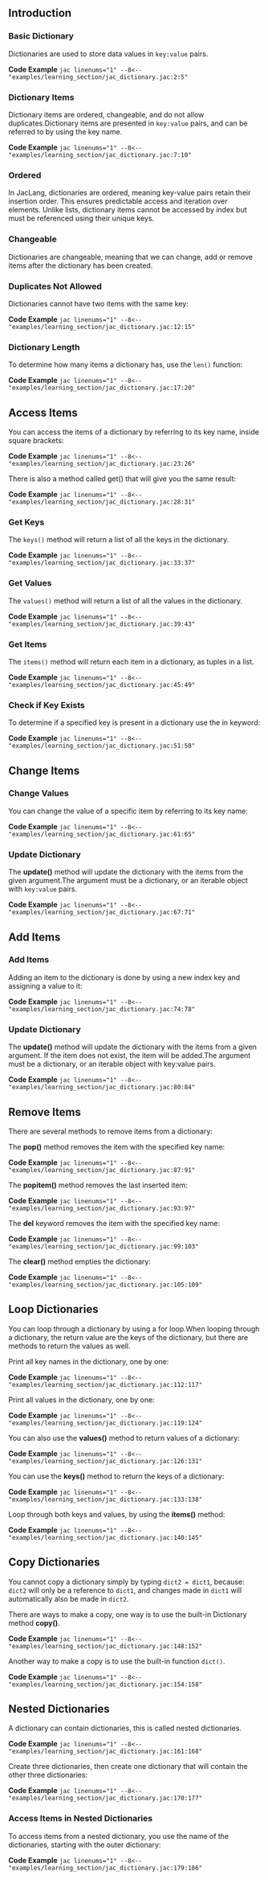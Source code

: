 ## Introduction

### Basic Dictionary
Dictionaries are used to store data values in `key:value` pairs.

**Code Example**
    ```jac linenums="1"
    --8<-- "examples/learning_section/jac_dictionary.jac:2:5"
    ```

### Dictionary Items
Dictionary items are ordered, changeable, and do not allow duplicates.Dictionary items are presented in `key:value` pairs, and can be referred to by using the key name.

**Code Example**
    ```jac linenums="1"
    --8<-- "examples/learning_section/jac_dictionary.jac:7:10"
    ```

### Ordered
In JacLang, dictionaries are ordered, meaning key-value pairs retain their insertion order. This ensures predictable access and iteration over elements. Unlike lists, dictionary items cannot be accessed by index but must be referenced using their unique keys.

### Changeable

Dictionaries are changeable, meaning that we can change, add or remove items after the dictionary has been created.

### Duplicates Not Allowed

Dictionaries cannot have two items with the same key:

**Code Example**
    ```jac linenums="1"
    --8<-- "examples/learning_section/jac_dictionary.jac:12:15"
    ```

### Dictionary Length

To determine how many items a dictionary has, use the `len()` function:

**Code Example**
    ```jac linenums="1"
    --8<-- "examples/learning_section/jac_dictionary.jac:17:20"
    ```

## Access Items
You can access the items of a dictionary by referring to its key name, inside square brackets:

**Code Example**
    ```jac linenums="1"
    --8<-- "examples/learning_section/jac_dictionary.jac:23:26"
    ```

There is also a method called get() that will give you the same result:

**Code Example**
    ```jac linenums="1"
    --8<-- "examples/learning_section/jac_dictionary.jac:28:31"
    ```

### Get Keys

The `keys()` method will return a list of all the keys in the dictionary.

**Code Example**
    ```jac linenums="1"
    --8<-- "examples/learning_section/jac_dictionary.jac:33:37"
    ```

### Get Values

The `values()` method will return a list of all the values in the dictionary.

**Code Example**
    ```jac linenums="1"
    --8<-- "examples/learning_section/jac_dictionary.jac:39:43"
    ```

### Get Items
The `items()` method will return each item in a dictionary, as tuples in a list.

**Code Example**
    ```jac linenums="1"
    --8<-- "examples/learning_section/jac_dictionary.jac:45:49"
    ```

### Check if Key Exists

To determine if a specified key is present in a dictionary use the in keyword:

**Code Example**
    ```jac linenums="1"
    --8<-- "examples/learning_section/jac_dictionary.jac:51:58"
    ```

## Change Items

### Change Values
You can change the value of a specific item by referring to its key name:

**Code Example**
    ```jac linenums="1"
    --8<-- "examples/learning_section/jac_dictionary.jac:61:65"
    ```

### Update Dictionary

The **update()** method will update the dictionary with the items from the given argument.The argument must be a dictionary, or an iterable object with `key:value` pairs.

**Code Example**
    ```jac linenums="1"
    --8<-- "examples/learning_section/jac_dictionary.jac:67:71"
    ```

## Add Items

### Add Items
Adding an item to the dictionary is done by using a new index key and assigning a value to it:

**Code Example**
    ```jac linenums="1"
    --8<-- "examples/learning_section/jac_dictionary.jac:74:78"
    ```

### Update Dictionary

The **update()** method will update the dictionary with the items from a given argument. If the item does not exist, the item will be added.The argument must be a dictionary, or an iterable object with key:value pairs.

**Code Example**
    ```jac linenums="1"
    --8<-- "examples/learning_section/jac_dictionary.jac:80:84"
    ```

## Remove Items

There are several methods to remove items from a dictionary:

The **pop()** method removes the item with the specified key name:

**Code Example**
    ```jac linenums="1"
    --8<-- "examples/learning_section/jac_dictionary.jac:87:91"
    ```

The **popitem()** method removes the last inserted item:

**Code Example**
    ```jac linenums="1"
    --8<-- "examples/learning_section/jac_dictionary.jac:93:97"
    ```

The **del** keyword removes the item with the specified key name:

**Code Example**
    ```jac linenums="1"
    --8<-- "examples/learning_section/jac_dictionary.jac:99:103"
    ```

The **clear()** method empties the dictionary:

**Code Example**
    ```jac linenums="1"
    --8<-- "examples/learning_section/jac_dictionary.jac:105:109"
    ```

## Loop Dictionaries

You can loop through a dictionary by using a for loop.When looping through a dictionary, the return value are the keys of the dictionary, but there are methods to return the values as well.

Print all key names in the dictionary, one by one:

**Code Example**
    ```jac linenums="1"
    --8<-- "examples/learning_section/jac_dictionary.jac:112:117"
    ```

Print all values in the dictionary, one by one:

**Code Example**
    ```jac linenums="1"
    --8<-- "examples/learning_section/jac_dictionary.jac:119:124"
    ```

You can also use the **values()** method to return values of a dictionary:

**Code Example**
    ```jac linenums="1"
    --8<-- "examples/learning_section/jac_dictionary.jac:126:131"
    ```

You can use the **keys()** method to return the keys of a dictionary:

**Code Example**
    ```jac linenums="1"
    --8<-- "examples/learning_section/jac_dictionary.jac:133:138"
    ```

Loop through both keys and values, by using the **items()** method:

**Code Example**
    ```jac linenums="1"
    --8<-- "examples/learning_section/jac_dictionary.jac:140:145"
    ```

## Copy Dictionaries

You cannot copy a dictionary simply by typing `dict2 = dict1`, because: `dict2` will only be a reference to `dict1`, and changes made in `dict1` will automatically also be made in `dict2`.

There are ways to make a copy, one way is to use the built-in Dictionary method **copy()**.

**Code Example**
    ```jac linenums="1"
    --8<-- "examples/learning_section/jac_dictionary.jac:148:152"
    ```

Another way to make a copy is to use the built-in function `dict()`.

**Code Example**
    ```jac linenums="1"
    --8<-- "examples/learning_section/jac_dictionary.jac:154:158"
    ```

## Nested Dictionaries

A dictionary can contain dictionaries, this is called nested dictionaries.

**Code Example**
    ```jac linenums="1"
    --8<-- "examples/learning_section/jac_dictionary.jac:161:168"
    ```

Create three dictionaries, then create one dictionary that will contain the other three dictionaries:

**Code Example**
    ```jac linenums="1"
    --8<-- "examples/learning_section/jac_dictionary.jac:170:177"
    ```

### Access Items in Nested Dictionaries

To access items from a nested dictionary, you use the name of the dictionaries, starting with the outer dictionary:

**Code Example**
    ```jac linenums="1"
    --8<-- "examples/learning_section/jac_dictionary.jac:179:186"
    ```